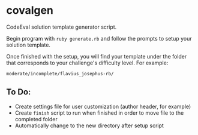 # covalgen

CodeEval solution template generator script.

Begin program with `ruby generate.rb` and follow the prompts to setup your solution template.

Once finished with the setup, you will find your template under the folder that corresponds to your challenge's difficulty level. For example:

`moderate/incomplete/flavius_josephus-rb/`

## To Do:

- Create settings file for user customization (author header, for example)
- Create `finish` script to run when finished in order to move file to the completed folder
- Automatically change to the new directory after setup script